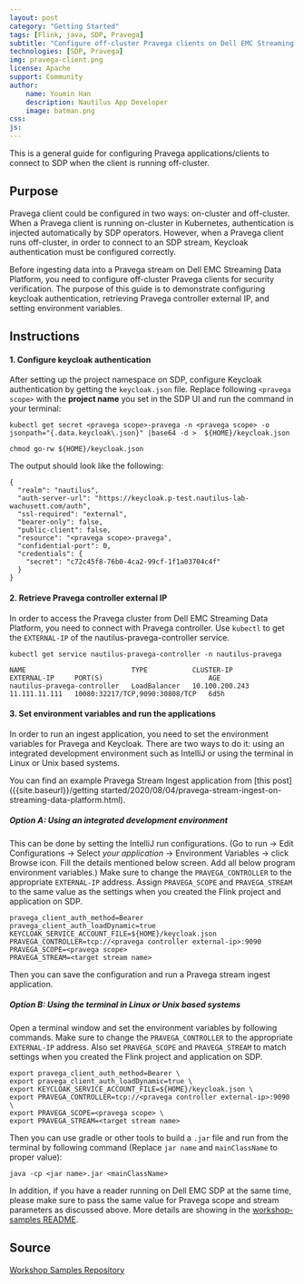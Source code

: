 ```yaml
---
layout: post
category: "Getting Started"
tags: [Flink, java, SDP, Pravega]
subtitle: "Configure off-cluster Pravega clients on Dell EMC Streaming Data Platform"
technologies: [SDP, Pravega]
img: pravega-client.png
license: Apache
support: Community
author: 
    name: Youmin Han
    description: Nautilus App Developer
    image: batman.png
css: 
js: 
---
```

This is a general guide for configuring Pravega applications/clients to connect to SDP when the client is running off-cluster.
<!--more-->

## Purpose

Pravega client could be configured in two ways: on-cluster and off-cluster. When a Pravega client is running on-cluster in Kubernetes, authentication is injected automatically by SDP operators. However, when a Pravega client runs off-cluster, in order to connect to an SDP stream, Keycloak authentication must be configured correctly.

Before ingesting data into a Pravega stream on Dell EMC Streaming Data Platform, you need to configure off-cluster Pravega clients for security verification. The purpose of this guide is to demonstrate configuring keycloak authentication, retrieving Pravega controller external IP, and setting environment variables.

## Instructions
#### 1. Configure keycloak authentication
After setting up the project namespace on SDP, configure Keycloak authentication by getting the ```keycloak.json``` file. Replace following `<pravega scope>` with the **project name** you set in the SDP UI and run the command in your terminal: 
```
kubectl get secret <pravega scope>-pravega -n <pravega scope> -o jsonpath="{.data.keycloak\.json}" |base64 -d >  ${HOME}/keycloak.json

chmod go-rw ${HOME}/keycloak.json
```
The output should look like the following:
```
{
  "realm": "nautilus",
  "auth-server-url": "https://keycloak.p-test.nautilus-lab-wachusett.com/auth",
  "ssl-required": "external",
  "bearer-only": false,
  "public-client": false,
  "resource": "<pravega scope>-pravega",
  "confidential-port": 0,
  "credentials": {
    "secret": "c72c45f8-76b0-4ca2-99cf-1f1a03704c4f"
  }
}
```

#### 2. Retrieve Pravega controller external IP
In order to access the Pravega cluster from Dell EMC Streaming Data Platform, you need to connect with Pravega controller. Use `kubectl` to get the `EXTERNAL-IP` of the nautilus-pravega-controller service.
```
kubectl get service nautilus-pravega-controller -n nautilus-pravega

NAME                          TYPE           CLUSTER-IP       EXTERNAL-IP     PORT(S)                          AGE
nautilus-pravega-controller   LoadBalancer   10.100.200.243   11.111.11.111   10080:32217/TCP,9090:30808/TCP   6d5h
```

#### 3. Set environment variables and run the applications

In order to run an ingest application, you need to set the environment variables for Pravega and Keycloak. There are two ways to do it: using an integrated development environment such as IntelliJ or using the terminal in Linux or Unix based systems.

You can find an example Pravega Stream Ingest application from [this post]({{site.baseurl}}/getting started/2020/08/04/pravega-stream-ingest-on-streaming-data-platform.html).

##### Option A: Using an integrated development environment
This can be done by setting the IntelliJ run configurations. (Go to run -> Edit Configurations -> Select *your application* -> Environment Variables -> click Browse icon. Fill the details mentioned below screen. Add all below program environment variables.) Make sure to change the `PRAVEGA_CONTROLLER` to the appropriate `EXTERNAL-IP` address. Assign `PRAVEGA_SCOPE` and `PRAVEGA_STREAM` to the same value as the settings when you created the Flink project and application on SDP.   
```
pravega_client_auth_method=Bearer
pravega_client_auth_loadDynamic=true
KEYCLOAK_SERVICE_ACCOUNT_FILE=${HOME}/keycloak.json
PRAVEGA_CONTROLLER=tcp://<pravega controller external-ip>:9090
PRAVEGA_SCOPE=<pravega scope>
PRAVEGA_STREAM=<target stream name>
```
Then you can save the configuration and run a Pravega stream ingest application. 

##### Option B: Using the terminal in Linux or Unix based systems

Open a terminal window and set the environment variables by following commands. Make sure to change the `PRAVEGA_CONTROLLER` to the appropriate `EXTERNAL-IP` address. Also set `PRAVEGA_SCOPE` and `PRAVEGA_STREAM` to match settings when you created the Flink project and application on SDP.   

```
export pravega_client_auth_method=Bearer \
export pravega_client_auth_loadDynamic=true \
export KEYCLOAK_SERVICE_ACCOUNT_FILE=${HOME}/keycloak.json \
export PRAVEGA_CONTROLLER=tcp://<pravega controller external-ip>:9090 \
export PRAVEGA_SCOPE=<pravega scope> \
export PRAVEGA_STREAM=<target stream name>
```

Then you can use gradle or other tools to build a `.jar` file and run from the terminal by following command (Replace `jar name` and `mainClassName` to proper value):  
```
java -cp <jar name>.jar <mainClassName>
```


In addition, if you have a reader running on Dell EMC SDP at the same time, please make sure to pass the same value for Pravega scope and stream parameters as discussed above. More details are showing in the [workshop-samples README](https://github.com/pravega/workshop-samples#running-jsonwriter-from-intelij).     


## Source
[Workshop Samples Repository](https://github.com/pravega/workshop-samples)

